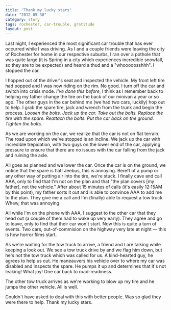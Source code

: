 ```yaml
---
title: "Thank my lucky stars"
date: "2012-05-30"
category: story
tags: rochester, car-trouble, gratitude
layout: post
---
```


Last night, I experienced the most significant car trouble that has ever occurred while I was driving. As I and a couple friends were leaving the city of Rochester for home in our respective suburbs, I ran over a pothole that was quite large (it is Spring in a city which experiences incredible snowfall, so they are to be expected) and heard a thud and a "whooooosshhh". I stopped the car.

I hopped out of the driver's seat and inspected the vehicle. My front left tire had popped and I was now riding on the rim. No good. I turn off the car and switch into crisis mode. _I've done this before_, I think as I remember back to helping my father change the tire on the back of our minivan a year or so ago. The other guys in the car behind me (we had two cars, luckily) hop out to help. I grab the spare tire, jack and wrench from the trunk and begin the process. _Loosen the bolts. Jack up the car. Take out the bolts. Replace the tire with the spare. Reattach the bolts. Put the car back on the ground. Tighten the bolts._

As we are working on the car, we realize that the car is not on flat terrain. The road upon which we've stopped is an incline. We jack up the car with incredible trepidation, with two guys on the lower end of the car, applying pressure to ensure that there are no issues with the car falling from the jack and ruining the axle.

All goes as planned and we lower the car. Once the car is on the ground, we notice that the spare is flat! Jeebus, this is annoying. Bereft of a pump or any other way of putting air into the tire, we're stuck. I finally cave and call AAA, only to find that I'm not on the plan and that "the plan covers \[my father], not the vehicle." After about 15 minutes of calls (it's easily 12:15AM by this point), my father sorts it out and is able to convince AAA to add me to the plan. They give me a call and I'm (finally) able to request a tow truck. Whew, that was annoying.

All while I'm on the phone with AAA, I suggest to the other car that they head out (a couple of them had to wake up very early). They agree and go to leave, only to find that their car won't start. Now this is quite a turn of events. Two cars, out-of-commision on the highway very late at night &mdash; this is how horror films start.

As we're waiting for the tow truck to arrive, a friend and I are talking while keeping a look out. We see a tow truck drive by and we flag him down, but he's not the tow truck which was called for us. A kind-hearted guy, he agrees to help us out. He maneauvers his vehicle over to where my car was disabled and inspects the spare. He pumps it up and determines that it's not leaking! What joy! One car back to road-readiness.

The other tow truck arrives as we're working to blow up my tire and he
jumps the other vehicle. All is well.

Couldn't have asked to deal with this with better people. Was so glad
they were there to help. Thank my lucky stars.

